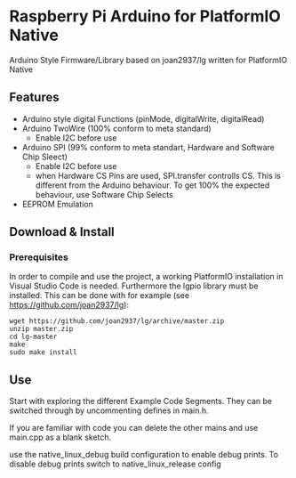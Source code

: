 # Raspberry Pi Arduino for PlatformIO Native
Arduino Style Firmware/Library based on joan2937/lg written for PlatformIO Native


## Features

* Arduino style digital Functions (pinMode, digitalWrite, digitalRead)
* Arduino TwoWire (100% conform to meta standard)
    - Enable I2C before use
* Arduino SPI (99% conform to meta standart, Hardware and Software Chip Sleect)
    - Enable I2C before use
    - when Hardware CS Pins are used, SPI.transfer controlls CS. This is different from the Arduino behaviour. To get 100% the expected behaviour, use Software Chip Selects
* EEPROM Emulation



## Download & Install

### Prerequisites

In order to compile and use the project, a working PlatformIO installation in Visual Studio Code is needed. Furthermore the lgpio library must be installed. This can be done with for example (see https://github.com/joan2937/lg):

```
wget https://github.com/joan2937/lg/archive/master.zip
unzip master.zip
cd lg-master
make
sudo make install

```

## Use

Start with exploring the different Example Code Segments. They can be switched through by uncommenting defines in main.h.

If you are familiar with code you can delete the other mains and use main.cpp as a blank sketch.

use the native_linux_debug build configuration to enable debug prints. 
To disable debug prints switch to native_linux_release config